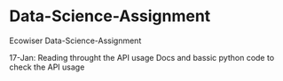 # Data-Science-Assignment
Ecowiser Data-Science-Assignment

17-Jan: Reading throught the API usage Docs
        and bassic python code to check the API usage 